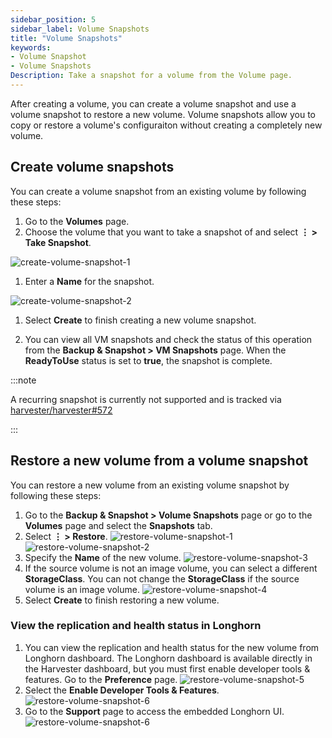```yaml
---
sidebar_position: 5
sidebar_label: Volume Snapshots
title: "Volume Snapshots"
keywords:
- Volume Snapshot
- Volume Snapshots
Description: Take a snapshot for a volume from the Volume page.
---
```


After creating a volume, you can create a volume snapshot and use a volume snapshot to restore a new volume. Volume snapshots allow you to copy or restore a volume's configuraiton without creating a completely new volume.

## Create volume snapshots

You can create a volume snapshot from an existing volume by following these steps:

1. Go to the **Volumes** page.
1. Choose the volume that you want to take a snapshot of and select **⋮ > Take Snapshot**.

 ![create-volume-snapshot-1](/img/v1.2/volume/create-volume-snapshot-1.png)
1. Enter a **Name** for the snapshot.

 ![create-volume-snapshot-2](/img/v1.2/volume/create-volume-snapshot-2.png)
1. Select  **Create** to finish creating a new volume snapshot.

1. You can view all VM snapshots and check the status of this operation from the **Backup & Snapshot > VM Snapshots** page. When the **ReadyToUse** status is set to **true**, the snapshot is complete.

:::note

A recurring snapshot is currently not supported and is tracked via [harvester/harvester#572](https://github.com/harvester/harvester/issues/572)

:::

## Restore a new volume from a volume snapshot

You can restore a new volume from an existing volume snapshot by following these steps:

1. Go to the **Backup & Snapshot > Volume Snapshots** page or go to the **Volumes** page and select the **Snapshots** tab.
1. Select **⋮ > Restore**.
![restore-volume-snapshot-1](/img/v1.2/volume/restore-volume-snapshot-1.png)
![restore-volume-snapshot-2](/img/v1.2/volume/restore-volume-snapshot-2.png)
1. Specify the **Name** of the new volume.
![restore-volume-snapshot-3](/img/v1.2/volume/restore-volume-snapshot-3.png)
1. If the source volume is not an image volume, you can select a different **StorageClass**. You can not change the **StorageClass** if the source volume is an image volume.
![restore-volume-snapshot-4](/img/v1.2/volume/restore-volume-snapshot-4.png)
1. Select **Create** to finish restoring a new volume.

### View the replication and health status in Longhorn

1. You can view the replication and health status for the new volume from Longhorn dashboard. The Longhorn dashboard is available directly in the Harvester dashboard, but you must first enable developer tools & features. Go to the **Preference** page.
![restore-volume-snapshot-5](/img/v1.2/volume/restore-volume-snapshot-5.png)
1. Select the **Enable Developer Tools & Features**.
![restore-volume-snapshot-6](/img/v1.2/volume/restore-volume-snapshot-6.png)
1. Go to the **Support** page to access the embedded Longhorn UI.
![restore-volume-snapshot-6](/img/v1.2/volume/restore-volume-snapshot-7.png)